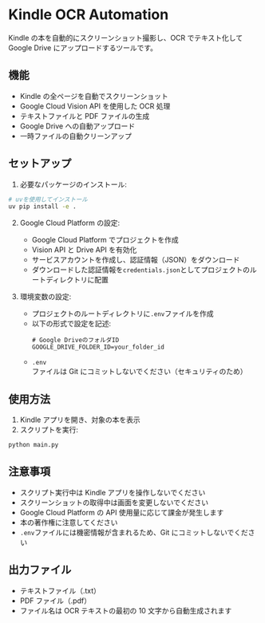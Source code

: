 # Kindle OCR Automation

Kindle の本を自動的にスクリーンショット撮影し、OCR でテキスト化して Google Drive にアップロードするツールです。

## 機能

- Kindle の全ページを自動でスクリーンショット
- Google Cloud Vision API を使用した OCR 処理
- テキストファイルと PDF ファイルの生成
- Google Drive への自動アップロード
- 一時ファイルの自動クリーンアップ

## セットアップ

1. 必要なパッケージのインストール:

```bash
# uvを使用してインストール
uv pip install -e .
```

2. Google Cloud Platform の設定:

   - Google Cloud Platform でプロジェクトを作成
   - Vision API と Drive API を有効化
   - サービスアカウントを作成し、認証情報（JSON）をダウンロード
   - ダウンロードした認証情報を`credentials.json`としてプロジェクトのルートディレクトリに配置

3. 環境変数の設定:
   - プロジェクトのルートディレクトリに`.env`ファイルを作成
   - 以下の形式で設定を記述:
     ```env
     # Google DriveのフォルダID
     GOOGLE_DRIVE_FOLDER_ID=your_folder_id
     ```
   - `.env`ファイルは Git にコミットしないでください（セキュリティのため）

## 使用方法

1. Kindle アプリを開き、対象の本を表示
2. スクリプトを実行:

```bash
python main.py
```

## 注意事項

- スクリプト実行中は Kindle アプリを操作しないでください
- スクリーンショットの取得中は画面を変更しないでください
- Google Cloud Platform の API 使用量に応じて課金が発生します
- 本の著作権に注意してください
- `.env`ファイルには機密情報が含まれるため、Git にコミットしないでください

## 出力ファイル

- テキストファイル（.txt）
- PDF ファイル（.pdf）
- ファイル名は OCR テキストの最初の 10 文字から自動生成されます
